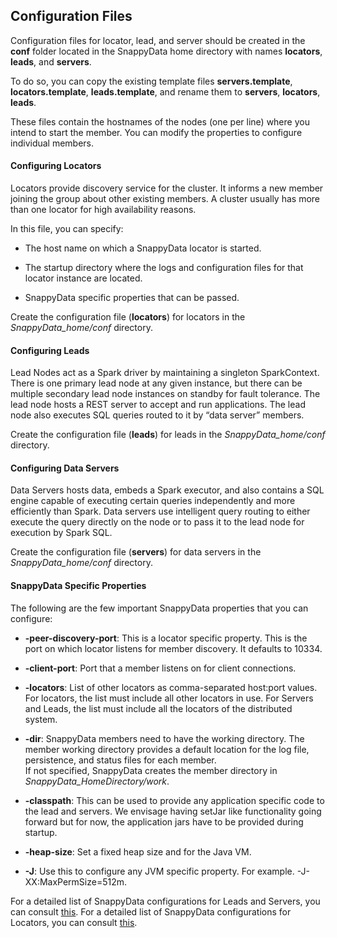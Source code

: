 ## Configuration Files

Configuration files for locator, lead, and server should be created in the **conf** folder located in the SnappyData home directory with names **locators**, **leads**, and **servers**.

To do so, you can copy the existing template files **servers.template**, **locators.template**, **leads.template**, and rename them to **servers**, **locators**, **leads**.

These files contain the hostnames of the nodes (one per line) where you intend to start the member. You can modify the properties to configure individual members.

#### Configuring Locators

Locators provide discovery service for the cluster. It informs a new member joining the group about other existing members. A cluster usually has more than one locator for high availability reasons.

In this file, you can specify:

* The host name on which a SnappyData locator is started.

* The startup directory where the logs and configuration files for that locator instance are located.

* SnappyData specific properties that can be passed.

Create the configuration file (**locators**) for locators in the *SnappyData_home/conf* directory.

#### Configuring Leads

Lead Nodes act as a Spark driver by maintaining a singleton SparkContext. There is one primary lead node at any given instance, but there can be multiple secondary lead node instances on standby for fault tolerance. The lead node hosts a REST server to accept and run applications. The lead node also executes SQL queries routed to it by “data server” members.

Create the configuration file (**leads**) for leads in the *SnappyData_home/conf* directory.

#### Configuring Data Servers
Data Servers hosts data, embeds a Spark executor, and also contains a SQL engine capable of executing certain queries independently and more efficiently than Spark. Data servers use intelligent query routing to either execute the query directly on the node or to pass it to the lead node for execution by Spark SQL.

Create the configuration file (**servers**) for data servers in the *SnappyData_home/conf* directory.

#### SnappyData Specific Properties

The following are the few important SnappyData properties that you can configure:

* **-peer-discovery-port**: This is a locator specific property. This is the port on which locator listens for member discovery. It defaults to 10334. 

* **-client-port**: Port that a member listens on for client connections. 

* **-locators**: List of other locators as comma-separated host:port values. For locators, the list must include all other locators in use. For Servers and Leads, the list must include all the locators of the distributed system.

* **-dir**: SnappyData members need to have the working directory. The member working directory provides a default location for the log file, persistence, and status files for each member.<br> If not specified, SnappyData creates the member directory in *SnappyData_HomeDirectory/work*. 

* **-classpath**: This can be used to provide any application specific code to the lead and servers. We envisage having setJar like functionality going forward but for now, the application jars have to be provided during startup. 

* **-heap-size**: Set a fixed heap size and for the Java VM. 

* **-J**: Use this to configure any JVM specific property. For example. -J-XX:MaxPermSize=512m. 

For a detailed list of SnappyData configurations for Leads and Servers, you can consult [this](http://gemfirexd.docs.pivotal.io/docs-gemfirexd/reference/gfxd_commands/gfxd-server.html). For a detailed list of SnappyData configurations for Locators, you can consult [this](http://gemfirexd.docs.pivotal.io/docs-gemfirexd/reference/gfxd_commands/gfxd-locator.html).

